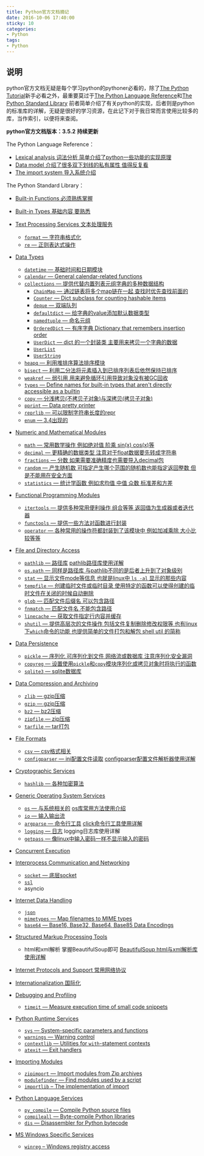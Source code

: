 ```yaml
---
title: Python官方文档摘记
date: 2016-10-06 17:40:00
sticky: 10
categories: 
- Python
tags:
- Python
---
```


## 说明
python官方文档无疑是每个学习python的pythoner必看的，除了[The Python Tutorial](https://docs.python.org/3/tutorial/index.html)新手必看之外，最重要莫过于[The Python Language Reference](https://docs.python.org/3/reference/index.html)和[The Python Standard Library](https://docs.python.org/3/library/index.html)
前者简单介绍了有关python的实现，后者则是python的标准库的详解，无疑是很好的学习资源，在此记下对于我日常而言使用比较多的库，当作索引，以便将来查阅。

**python官方文档版本：3.5.2**
**持续更新**

<!-- more -->

The Python Language Reference：

- [Lexical analysis 词法分析 简单介绍了python一些功能的实现原理](https://docs.python.org/3/reference/lexical_analysis.html)
- [Data model 介绍了很多双下划线的私有属性 值得反复看](https://docs.python.org/3/reference/datamodel.html)
- [The import system 导入系统介绍](https://docs.python.org/3/reference/import.html)

The Python Standard Library：

- [Built-in Functions 必须熟练掌握](https://docs.python.org/3/library/functions.html)
- [Built-in Types 基础内容 要熟悉](https://docs.python.org/3/library/stdtypes.html)
- [Text Processing Services 文本处理服务](https://docs.python.org/3.5/library/text.html)
  - [`format` — 字符串格式化](https://docs.python.org/3.5/library/string.html)
  - [`re` — 正则表达式操作](https://docs.python.org/3.5/library/re.html)
- [Data Types](https://docs.python.org/3/library/datatypes.html)

  - [`datetime` — 基础时间和日期模块](https://docs.python.org/3/library/datetime.html)
  - [`calendar` — General calendar-related functions](https://docs.python.org/3/library/calendar.html)
  - [`collections` — 提供代替内置列表元组字典的多种数据结构](https://docs.python.org/3/library/collections.html#module-collections)
    - [`ChainMap` — 通过链表将多个map链在一起 查找时优先查找前面的](https://docs.python.org/3/library/collections.html#collections.ChainMap)
    - [`Counter` — Dict subclass for counting hashable items](https://docs.python.org/3/library/collections.html#collections.Counter)
    - [`deque` — 双端队列](https://docs.python.org/3/library/collections.html#collections.deque)
    - [`defaultdict` — 给字典的value添加默认数据类型](https://docs.python.org/3/library/collections.html#collections.defaultdict)
    - [`namedtuple` — 命名元组](https://docs.python.org/3/library/collections.html#collections.namedtuple)
    - [`OrderedDict` — 有序字典 Dictionary that remembers insertion order](https://docs.python.org/3/library/collections.html#collections.OrderedDict)
    - [`UserDict` — dict 的一个封装类 主要用来拷贝一个字典的数据](https://docs.python.org/3/library/collections.html#collections.UserDict)
    - [`UserList`](https://docs.python.org/3/library/collections.html#collections.UserList)
    - [`UserString`](https://docs.python.org/3/library/collections.html#collections.UserString)
  - [`heapq` — 利用堆排序算法排序模块](https://docs.python.org/3/library/heapq.html)
  - [`bisect` — 利用二分法将元素插入到已排序列表后依然保持已排序](https://docs.python.org/3/library/bisect.html)
  - [`weakref` — 弱引用 用来避免循环引用导致对象没有被GC回收](https://docs.python.org/3/library/weakref.html)
  - [`types` — Define names for built-in types that aren't directly accessible as a builtin](https://docs.python.org/3/library/types.html)
  - [`copy` — 分浅拷贝(不拷贝子对象)与深拷贝(拷贝子对象)](https://docs.python.org/3/library/copy.html)
  - [`pprint` — Data pretty printer](https://docs.python.org/3/library/pprint.html)
  - [`reprlib` — 可以限制字符串长度的repr](https://docs.python.org/3/library/reprlib.html)
  - [`enum` — 3.4出现的](https://docs.python.org/3/library/enum.html)
- [Numeric and Mathematical Modules](https://docs.python.org/3/library/numeric.html)
  - [`math` — 常用数学操作 例如绝对值 阶乘 sin(x) cos(x)等](https://docs.python.org/3/library/math.html)
  - [`decimal` — 更精确的数据类型 注意对于float数据要先转成字符串](https://docs.python.org/3/library/decimal.html)
  - [`fractions` — 分数  如果需要准确精度也需要导入decimal包](https://docs.python.org/3/library/fractions.html)
  - [`random` — 产生随机数 可指定产生哪个范围的随机数也能指定返回整数 但是不能用在安全方面](https://docs.python.org/3/library/random.html)
  - [`statistics` — 统计学函数 例如求均值 中值 众数 标准差和方差](https://docs.python.org/3/library/statistics.html)
- [Functional Programming Modules](https://docs.python.org/3/library/functional.html)
  - [`itertools` — 提供多种常用便利操作 组合等等 返回值为生成器或者迭代器](https://docs.python.org/3/library/itertools.html)
  - [`functools` — 提供一些方法对函数进行封装](https://docs.python.org/3/library/functools.html)
  - [`operator` — 各种常用的操作符都封装到了该模块中 例如加减乘除 大小比较等等](https://docs.python.org/3/library/operator.html)
- [File and Directory Access](https://docs.python.org/3/library/filesys.html)
  - [`pathlib` — 路径库](https://docs.python.org/3/library/pathlib.html)  [pathlib路径库使用详解](https://xin053.github.io/2016/07/03/pathlib%E8%B7%AF%E5%BE%84%E5%BA%93%E4%BD%BF%E7%94%A8%E8%AF%A6%E8%A7%A3/)
  - [`os.path` — 同样是路径库 与pathlib不同的是后者上升到了对象级别](https://docs.python.org/3/library/os.path.html)
  - [`stat` — 显示文件mode等信息 也就是linux中 `ls -al` 显示的那些内容](https://docs.python.org/3/library/stat.html)
  - [`tempfile` — 创建临时文件或临时目录 使用特定的函数可以使得创建的临时文件在关闭的时候自动删除](https://docs.python.org/3/library/tempfile.html)
  - [`glob` — 匹配文件后缀名  可以包含路径](https://docs.python.org/3/library/glob.html)
  - [`fnmatch` — 匹配文件名  不能包含路径](https://docs.python.org/3/library/fnmatch.html)
  - [`linecache` — 获取文件指定行内容并缓存](https://docs.python.org/3/library/linecache.html)
  - [`shutil` — 提供高层次的文件操作 包括文件复制删除修改权限等 也有linux下`which`命令的功能 也提供简单的文件打包和解包 shell util 的简称](https://docs.python.org/3/library/shutil.html)
- [Data Persistence](https://docs.python.org/3/library/persistence.html)
  - [`pickle` — 序列化 可序列化到文件 网络流或数据库 注意序列化安全漏洞](https://docs.python.org/3/library/pickle.html)
  - [`copyreg` — 设置使用`pickle`和`copy`模块序列化或拷贝对象时将执行的函数](https://docs.python.org/3/library/copyreg.html)
  - [`sqlite3` — sqlite数据库](https://docs.python.org/3/library/sqlite3.html)
- [Data Compression and Archiving](https://docs.python.org/3/library/archiving.html)
  - [`zlib` — gzip压缩](https://docs.python.org/3/library/zlib.html)
  - [`gzip` — gzip压缩](https://docs.python.org/3/library/gzip.html)
  - [`bz2` — bz2压缩](https://docs.python.org/3/library/bz2.html)
  - [`zipfile` — zip压缩](https://docs.python.org/3/library/zipfile.html)
  - [`tarfile` — tar打包](https://docs.python.org/3/library/tarfile.html)
- [File Formats](https://docs.python.org/3/library/fileformats.html)
  - [`csv` — csv格式相关](https://docs.python.org/3/library/csv.html)
  - [`configparser` — ini配置文件读取](https://docs.python.org/3/library/configparser.html) [configparser配置文件解析器使用详解](https://xin053.github.io/2016/07/18/configparser%E9%85%8D%E7%BD%AE%E6%96%87%E4%BB%B6%E8%A7%A3%E6%9E%90%E5%99%A8%E4%BD%BF%E7%94%A8%E8%AF%A6%E8%A7%A3/)
- [Cryptographic Services](https://docs.python.org/3/library/crypto.html)
  - [`hashlib` — 各种加密算法](https://docs.python.org/3/library/hashlib.html)
- [Generic Operating System Services](https://docs.python.org/3/library/allos.html)
  - [`os` — 与系统相关的](https://docs.python.org/3/library/os.html) [os库常用方法使用介绍](https://xin053.github.io/2016/11/29/os%E5%BA%93%E5%B8%B8%E7%94%A8%E6%96%B9%E6%B3%95%E4%BD%BF%E7%94%A8%E4%BB%8B%E7%BB%8D/)
  - [`io` — 输入输出流](https://docs.python.org/3/library/io.html)
  - [`argparse` — 命令行工具](https://docs.python.org/3/library/argparse.html) [click命令行工具使用详解](https://xin053.github.io/2016/07/31/click%E5%91%BD%E4%BB%A4%E8%A1%8C%E5%B7%A5%E5%85%B7%E4%BD%BF%E7%94%A8%E8%AF%A6%E8%A7%A3/)
  - [`logging` — 日志](https://docs.python.org/3/library/logging.html) logging日志库使用详解
  - [`getpass` — 像linux中输入密码一样不显示输入的密码](https://docs.python.org/3/library/getpass.html)
- [Concurrent Execution](https://docs.python.org/3/library/concurrency.html)
- [Interprocess Communication and Networking](https://docs.python.org/3/library/ipc.html)
  - [`socket` — 底层socket](https://docs.python.org/3/library/socket.html)
  - [`ssl`](https://docs.python.org/3/library/ssl.html)
  - asyncio
- [Internet Data Handling](https://docs.python.org/3/library/netdata.html)
  - [`json`](https://docs.python.org/3/library/json.html)
  - [`mimetypes` — Map filenames to MIME types](https://docs.python.org/3/library/mimetypes.html)
  - [`base64` — Base16, Base32, Base64, Base85 Data Encodings](https://docs.python.org/3/library/base64.html)
- [Structured Markup Processing Tools](https://docs.python.org/3/library/markup.html)
  - html和xml解析 掌握BeautifulSoup即可  [BeautifulSoup html与xml解析库使用详解](https://xin053.github.io/categories/Python%E6%A8%A1%E5%9D%97%E5%AD%A6%E4%B9%A0/)
- [Internet Protocols and Support 常用网络协议](https://docs.python.org/3/library/internet.html) 
- [Internationalization 国际化](https://docs.python.org/3/library/i18n.html)
- [Debugging and Profiling](https://docs.python.org/3/library/debug.html)
  - [`timeit` — Measure execution time of small code snippets](https://docs.python.org/3/library/timeit.html)
- [Python Runtime Services](https://docs.python.org/3/library/python.html)
  - [`sys` — System-specific parameters and functions](https://docs.python.org/3/library/sys.html)
  - [`warnings` — Warning control](https://docs.python.org/3/library/warnings.html)
  - [`contextlib` — Utilities for `with`-statement contexts](https://docs.python.org/3/library/contextlib.html)
  - [`atexit` — Exit handlers](https://docs.python.org/3/library/atexit.html)
- [Importing Modules](https://docs.python.org/3/library/modules.html)
  - [`zipimport` — Import modules from Zip archives](https://docs.python.org/3/library/zipimport.html)
  - [`modulefinder` — Find modules used by a script](https://docs.python.org/3/library/modulefinder.html)
  - [`importlib` – The implementation of import](https://docs.python.org/3/library/importlib.html)
- [Python Language Services](https://docs.python.org/3/library/language.html)
  - [`py_compile` — Compile Python source files](https://docs.python.org/3/library/py_compile.html)
  - [`compileall` — Byte-compile Python libraries](https://docs.python.org/3/library/compileall.html)
  - [`dis` — Disassembler for Python bytecode](https://docs.python.org/3/library/dis.html)
- [MS Windows Specific Services](https://docs.python.org/3/library/windows.html)
  - [`winreg` – Windows registry access](https://docs.python.org/3/library/winreg.html)


